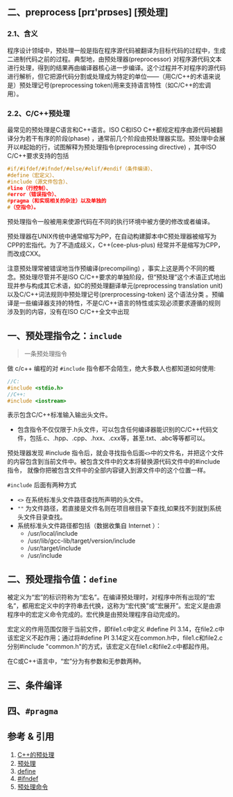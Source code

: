 ## 二、preprocess  [prɪ'prɒses] [预处理]
### 2.1、含义
程序设计领域中，预处理一般是指在程序源代码被翻译为目标代码的过程中，生成二进制代码之前的过程。典型地，由预处理器(preprocessor) 对程序源代码文本进行处理，得到的结果再由编译器核心进一步编译。这个过程并不对程序的源代码进行解析，但它把源代码分割或处理成为特定的单位——（用C/C++的术语来说是）预处理记号(preprocessing token)用来支持语言特性（如C/C++的宏调用）。
### 2.2、C/C++预处理
最常见的预处理是C语言和C++语言。ISO C和ISO C++都规定程序由源代码被翻译分为若干有序的阶段(phase) ，通常前几个阶段由预处理器实现。预处理中会展开以#起始的行，试图解释为预处理指令(preprocessing directive) ，其中ISO C/C++要求支持的包括
```C
#if/#ifdef/#ifndef/#else/#elif/#endif（条件编译）、
#define（宏定义）、
#include（源文件包含）、
#line（行控制）、
#error（错误指令）、
#pragma（和实现相关的杂注）以及单独的
#（空指令）。
```
预处理指令一般被用来使源代码在不同的执行环境中被方便的修改或者编译。

预处理器在UNIX传统中通常缩写为PP，在自动构建脚本中C预处理器被缩写为CPP的宏指代。为了不造成歧义，C++(cee-plus-plus) 经常并不是缩写为CPP，而改成CXX。

注意预处理常被错误地当作预编译(precompiling) ，事实上这是两个不同的概念。预处理尽管并不是ISO C/C++要求的单独阶段，但“预处理”这个术语正式地出现并参与构成其它术语，如C的预处理翻译单元(preprocessing translation unit)  以及C/C++词法规则中预处理记号(prerprocessing-token) 这个语法分类 。预编译是一些编译器支持的特性，不是C/C++语言的特性或实现必须要求遵循的规则涉及到的内容，没有在ISO C/C++全文中出现



## 一、预处理指令之：`include`
>一条预处理指令

做 c/c++ 编程的对 `#include` 指令都不会陌生，绝大多数人也都知道如何使用:
```C
//C:
#include <stdio.h>
//C++:
#include <iostream>
```
表示包含C/C++标准输入输出头文件。
- 包含指令不仅仅限于.h头文件，可以包含任何编译器能识别的C/C++代码文件，包括.c、.hpp、.cpp、.hxx、.cxx等，甚至.txt、.abc等等都可以。

预处理器发现 #include 指令后，就会寻找指令后面`<>`中的文件名，并把这个文件的内容包含到当前文件中。被包含文件中的文本将替换源代码文件中的#include 指令， 就像你把被包含文件中的全部内容键入到源文件中的这个位置一样。

`#include` 后面有两种方式
- `<>` 在系统标准头文件路径查找所声明的头文件。
- `""` 为文件路径，若直接是文件名则在项目根目录下查找,如果找不到就到系统头文件目录查找。
- 系统标准头文件路径都包括（数据收集自 Internet ）：
  - /usr/local/include
  - /usr/lib/gcc-lib/target/version/include
  - /usr/target/include
  - /usr/include

## 二、预处理指令值：`define`
被定义为“宏”的标识符称为“宏名”。在编译预处理时，对程序中所有出现的“宏名”，都用宏定义中的字符串去代换，这称为“宏代换”或“宏展开”。宏定义是由源程序中的宏定义命令完成的。宏代换是由预处理程序自动完成的。

宏定义的作用范围仅限于当前文件，即file1.c中定义 #define PI 3.14，在file2.c中该宏定义不起作用；通过将#define PI 3.14定义在common.h中，file1.c和file2.c分别#include "common.h"的方式，该宏定义在file1.c和file2.c中都起作用。

在C或C++语言中，“宏”分为有参数和无参数两种。

## 三、条件编译


## 四、`#pragma`


## 参考 & 引用
1. [C++的预处理](http://blog.chinaunix.net/uid-20659461-id-1905128.html)
2. [预处理](https://baike.baidu.com/item/预处理/7833652?fr=aladdin)
3. [define](https://baike.baidu.com/item/define/577777?fr=aladdin)
4. [#ifndef](https://baike.baidu.com/item/%23ifndef/2835043?fr=aladdin)
5. [预处理命令](https://baike.baidu.com/item/预处理命令/10204389)
